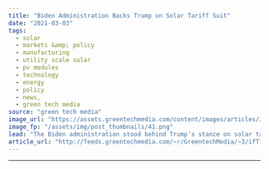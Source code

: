 ```yaml
---
title: "Biden Administration Backs Trump on Solar Tariff Suit"
date: "2021-03-03"
tags: 
  - solar
  - markets &amp; policy
  - manufacturing
  - utility scale solar
  - pv modules
  - technology
  - energy
  - policy
  - news,
  - green tech media
source: "green tech media"
image_url: "https://assets.greentechmedia.com/content/images/articles/Joe_Biden_2019_XL_Shutterstock.jpg"
image_fp: "/assets/img/post_thumbnails/41.png"
lead: "The Biden administration stood behind Trump’s stance on solar tariffs in a Monday filing with the U.S. Court of International Trade, a move that could harm efforts to challenge those duties from the solar industry’s largest trade group. The new admin ..."
article_url: "http://feeds.greentechmedia.com/~r/GreentechMedia/~3/ifT7Kd8rPeQ/biden-administration-backs-trump-on-solar-tariff-suit"
---
```


---
